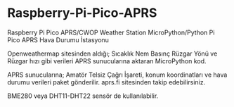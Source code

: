 # Raspberry-Pi-Pico-APRS
Raspberry Pi Pico APRS/CWOP Weather Station MicroPython/Python
Pi Pico APRS Hava Durumu İstasyonu

Openweathermap sitesinden aldığı;
Sıcaklık
Nem
Basınç
Rüzgar Yönü ve Rüzgar hızı gibi verileri APRS sunucularına aktaran MicroPython kod.

APRS sunucularına; Amatör Telsiz Çağrı İşareti, konum koordinatları ve hava durumu verileri paket gönderilir.
aprs.fi sitesinden takip edebilirsiniz.

BME280 veya DHT11-DHT22 sensör de kullanılabilir.
